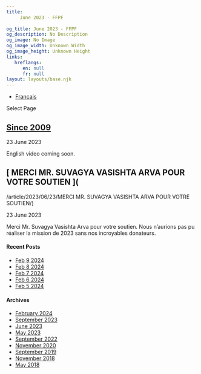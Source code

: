 ```yaml
---
title: 
     June 2023 - FFPF
    
og_title: June 2023 - FFPF
og_description: No Description
og_image: No Image
og_image_width: Unknown Width
og_image_height: Unknown Height
links:
   hreflangs:
      en: null
      fr: null
layout: layouts/base.njk
---
```


  * [ Français ]( /fr/article/2023/06/)

[ ]( )

Select Page

##  [ Since 2009 ](/fr)

23 June 2023

English video coming soon.

##  [ MERCI MR. SUVAGYA VASISHTA ARVA POUR VOTRE SOUTIEN ](
/article/2023/06/23/MERCI MR. SUVAGYA VASISHTA ARVA POUR VOTRE SOUTIEN/)

23 June 2023

Merci Mr. Suvagya Vasishta Arva pour votre soutien. Nous n’aurions pas pu
réaliser la mission de 2023 sans nos incroyables donateurs.

####  Recent Posts

  * [ Feb 9 2024 ]( /article/2024/02/09/feb-9-2024/)
  * [ Feb 8 2024 ]( /article/2024/02/08/feb-8-2024/)
  * [ Feb 7 2024 ]( /article/2024/02/07/feb-7-2024/)
  * [ Feb 6 2024 ]( /article/2024/02/06/feb-6-2024/)
  * [ Feb 5 2024 ]( /article/2024/02/05/feb-5-2024/)

####  Archives

  * [ February 2024 ]( /article/2024/02/)
  * [ September 2023 ](/09/)
  * [ June 2023 ](index.html)
  * [ May 2023 ]( /article/2023/05/)
  * [ September 2022 ]( /article/2022/09/)
  * [ November 2020 ]( /article/2020/11/)
  * [ September 2019 ]( /article/2019/09/)
  * [ November 2018 ]( /article/2018/11/)
  * [ May 2018 ]( /article/2018/05/)



